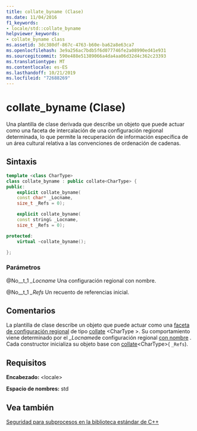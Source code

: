 ```yaml
---
title: collate_byname (Clase)
ms.date: 11/04/2016
f1_keywords:
- locale/std::collate_byname
helpviewer_keywords:
- collate_byname class
ms.assetid: 3dc380df-867c-4763-b60e-ba62a8e63ca7
ms.openlocfilehash: 3e9a256ac7bdb5f6d077746fe2a08990ed41e931
ms.sourcegitcommit: 590e488e51389066a4da4aa06d32d4c362c23393
ms.translationtype: MT
ms.contentlocale: es-ES
ms.lasthandoff: 10/21/2019
ms.locfileid: "72688269"
---
```

# <a name="collate_byname-class"></a>collate_byname (Clase)

Una plantilla de clase derivada que describe un objeto que puede actuar como una faceta de intercalación de una configuración regional determinada, lo que permite la recuperación de información específica de un área cultural relativa a las convenciones de ordenación de cadenas.

## <a name="syntax"></a>Sintaxis

```cpp
template <class CharType>
class collate_byname : public collate<CharType> {
public:
    explicit collate_byname(
    const char* _Locname,
    size_t _Refs = 0);

    explicit collate_byname(
    const string& _Locname,
    size_t _Refs = 0);

protected:
    virtual ~collate_byname();

};
```

### <a name="parameters"></a>Parámetros

@No__t_1 *_Locname*
Una configuración regional con nombre.

@No__t_1 *_Refs*
Un recuento de referencias inicial.

## <a name="remarks"></a>Comentarios

La plantilla de clase describe un objeto que puede actuar como una [faceta de configuración regional](../standard-library/locale-class.md#facet_class) de tipo [collate](../standard-library/collate-class.md#collate) \<CharType >. Su comportamiento viene determinado por el *_Locname*de configuración regional [con nombre](../standard-library/locale-class.md#name) . Cada constructor inicializa su objeto base con [collate](../standard-library/collate-class.md#collate)\<CharType>( `_Refs`).

## <a name="requirements"></a>Requisitos

**Encabezado:** \<locale>

**Espacio de nombres:** std

## <a name="see-also"></a>Vea también

[Seguridad para subprocesos en la biblioteca estándar de C++](../standard-library/thread-safety-in-the-cpp-standard-library.md)
